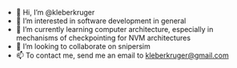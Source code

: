 - 👋 Hi, I’m @kleberkruger
- 👀 I’m interested in software development in general
- 🌱 I’m currently learning computer architecture, especially in mechanisms of checkpointing for NVM architectures
- 💞️ I’m looking to collaborate on snipersim
- 📫 To contact me, send me an email to kleberkruger@gmail.com

<!---
kleberkruger/kleberkruger is a ✨ special ✨ repository because its `README.md` (this file) appears on your GitHub profile.
You can click the Preview link to take a look at your changes.
--->
